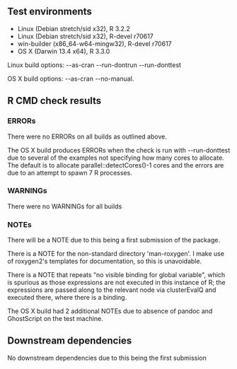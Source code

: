 ## Test environments
* Linux (Debian stretch/sid x32), R 3.2.2
* Linux (Debian stretch/sid x32), R-devel r70617
* win-builder (x86_64-w64-mingw32), R-devel r70617
* OS X (Darwin 13.4 x64), R 3.3.0

Linux build options: --as-cran --run-dontrun --run-donttest

OS X build options: --as-cran --no-manual.

## R CMD check results
### ERRORs
There were no ERRORs on all builds as outlined above.

The OS X build produces ERRORs when the check is run with --run-donttest due to
several of the examples not specifying how many cores to allocate. The default
is to allocate parallel::detectCores()-1 cores and the errors are due to an
attempt to spawn 7 R processes.

### WARNINGs
There were no WARNINGs for all builds

### NOTEs
There will be a NOTE due to this being a first submission of the package.

There is a NOTE for the non-standard directory 'man-roxygen'. I make use of
roxygen2's templates for documentation, so this is unavoidable.

There is a NOTE that repeats "no visible binding for global variable",
which is spurious as those expressions are not executed in this instance
of R; the expressions are passed along to the relevant node via
clusterEvalQ and executed there, where there is a binding.

The OS X build had 2 additional NOTEs due to absence of pandoc and GhostScript
on the test machine. 

## Downstream dependencies
No downstream dependencies due to this being the first submission

